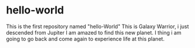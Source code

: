 # hello-world
This is the first repository named "hello-World"
This is Galaxy Warrior, i just descended from Jupiter
I am amazed to find this new planet. I thing i am going to go back and come again to experience life at this planet.
